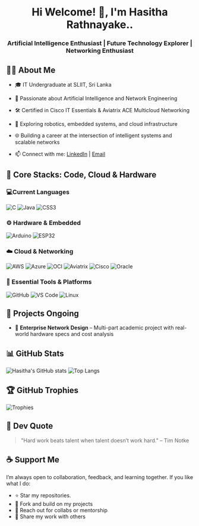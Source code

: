 <h1 align="center">Hi Welcome! 👋, I'm Hasitha Rathnayake.. </h1>
<h3 align="center">Artificial Intelligence Enthusiast | Future Technology Explorer | Networking Enthusiast</h3>

## 🧑‍💻 About Me
- 🎓 IT Undergraduate at SLIIT, Sri Lanka
- 🧠 Passionate about Artificial Intelligence and Network Engineering
- 🛠️ Certified in Cisco IT Essentials & Aviatrix ACE Multicloud Networking
- 🤖 Exploring robotics, embedded systems, and cloud infrastructure
- 🌐 Building a career at the intersection of intelligent systems and scalable networks

- 📫 Connect with me: [LinkedIn](https://www.linkedin.com/in/hasitharathnayake) | [Email](mailto:Hasitharathnayake2002@gmail.com)

## 🤖 Core Stacks: Code, Cloud & Hardware

### 💻Current Languages
![C](https://img.shields.io/badge/C-00599C?style=for-the-badge&logo=c&logoColor=white)
![Java](https://img.shields.io/badge/Java-007396?style=for-the-badge&logo=java&logoColor=white)
![CSS3](https://img.shields.io/badge/CSS3-1572B6?style=for-the-badge&logo=css3&logoColor=white)

### ⚙️ Hardware & Embedded
![Arduino](https://img.shields.io/badge/Arduino-00979D?style=for-the-badge&logo=arduino&logoColor=white)
![ESP32](https://img.shields.io/badge/ESP32-black?style=for-the-badge&logo=espressif&logoColor=white)

### ☁️ Cloud & Networking
![AWS](https://img.shields.io/badge/AWS-232F3E?style=for-the-badge&logo=amazon-aws&logoColor=white)
![Azure](https://img.shields.io/badge/Microsoft_Azure-0078D4?style=for-the-badge&logo=microsoft-azure&logoColor=white)
![OCI](https://img.shields.io/badge/Oracle_Cloud-FF0000?style=for-the-badge&logo=oracle&logoColor=white)
![Aviatrix](https://img.shields.io/badge/Aviatrix-FF6F00?style=for-the-badge&logo=aviatrix&logoColor=white)
![Cisco](https://img.shields.io/badge/Cisco-1BA0D7?style=for-the-badge&logo=cisco&logoColor=white)
![Oracle](https://img.shields.io/badge/Oracle-FF0000?style=for-the-badge&logo=oracle&logoColor=white)


### 🧪 Essential Tools & Platforms
![GitHub](https://img.shields.io/badge/GitHub-181717?style=for-the-badge&logo=github&logoColor=white)
![VS Code](https://img.shields.io/badge/VS_Code-007ACC?style=for-the-badge&logo=visual-studio-code&logoColor=white)
![Linux](https://img.shields.io/badge/Linux-FCC624?style=for-the-badge&logo=linux&logoColor=black)


## 🚀 Projects Ongoing
- 🔌 **Enterprise Network Design** – Multi-part academic project with real-world hardware specs and cost analysis


## 📊 GitHub Stats
![Hasitha's GitHub stats](https://github-readme-stats.vercel.app/api?username=hasitha-dev&show_icons=true&theme=radical)
![Top Langs](https://github-readme-stats.vercel.app/api/top-langs/?username=hasitha-dev&layout=compact&theme=radical)

## 🏆 GitHub Trophies
![Trophies](https://github-profile-trophy.vercel.app/?username=hasitha-dev&theme=darkhub)

## 💬 Dev Quote
> "Hard work beats talent when talent doesn’t work hard." – Tim Notke

## ☕ Support Me

I’m always open to collaboration, feedback, and learning together. If you like what I do:

- ⭐ Star my repositories.
- 🍴 Fork and build on my projects
- 💬 Reach out for collabs or mentorship
- 📢 Share my work with others


